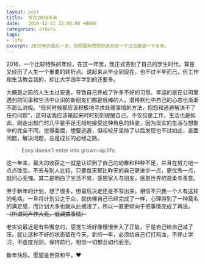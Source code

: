 ```yaml
---
layout: post
title:  写在2016年末
date:   2016-12-31 22:08:06 +0800
categories: others
tags:
- life 
excerpt: 2016年的最后一天，按照国际惯例应该总结一下过去展望一下未来。
---
```


2016，一个比较特殊的年份，在这一年里，我正式告别了自己的学生时代，算是又经历了人生一个重要的转折点。说起来从毕业到现在，也不过半年而已，但工作和生活教会我的，却比大学四年学到的还要多。

大概是之前的人生太过安逸，导致自己养成了许多不好的习惯。幸运的是在公司里遇到的同事和生活中认识的新朋友们都是很棒的人，潜移默化中自己的心态也渐渐不那么消极。“任何时候都应该积极地寻求处理事情的方法，抱怨和逃避解决不了任何问题”，这句话我应该裱起来时时刻刻提醒自己。不仅仅是工作，生活也是如此，刚走出校门时几乎是手足无措地接受这种角色的转变，因为现实的生活与想象中的完全不同，觉得委屈，想要逃避，但咬咬牙坚持了以后发现也不过如此，直面问题，解决问题，总是成长的必经之路。

> Easy doesn't enter into grown-up life.

这一年来，最大的收获之一就是认识到了自己的幼稚和种种不足，并且在努力地一点点改变。不去与别人比较，只要每天都比昨天的自己更进步一点，更优秀一点，就问心无愧。其二是明白了生活不易，感恩家人与朋友，感恩世界的温柔与善意。

至于新年的计划，想了很多，但最后决定还是不写出来。相信不只我一个人有这样的毛病，一旦将计划公之于众，就仿佛自己已经完成了一样，心理得到了一种莫名的满足感，而计划大多也就从此搁浅了，所以一直更倾向于把事情完成了再说。~~（所谓闷声作大死，低调搞事情）~~

老实说最近是有些懈怠的，感觉生活好像慢慢步入了正轨，于是自己给自己减了压。就让这种不好的状态留在今天，新的一年，必须给自己打打鸡血，不停止学习，不虚度光阴。保持前行，相信一切都会如约而至。

新年快乐。愿望是世界和平。❤
